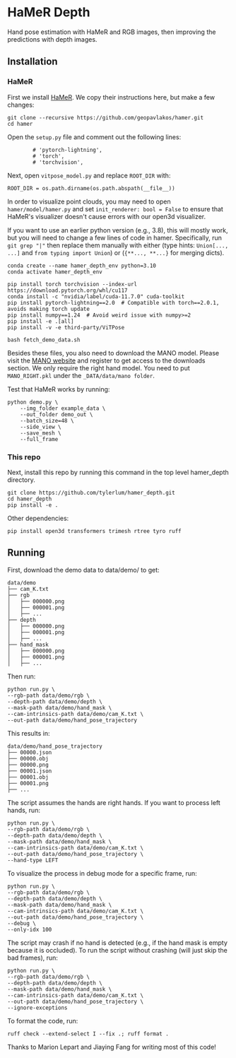 # HaMeR Depth

Hand pose estimation with HaMeR and RGB images, then improving the predictions with depth images.

## Installation

### HaMeR

First we install [HaMeR](https://github.com/geopavlakos/hamer). We copy their instructions here, but make a few changes:

```
git clone --recursive https://github.com/geopavlakos/hamer.git
cd hamer
```

Open the `setup.py` file and comment out the following lines:
```
        # 'pytorch-lightning',
        # 'torch',
        # 'torchvision',
```

Next, open `vitpose_model.py` and replace `ROOT_DIR` with:

```
ROOT_DIR = os.path.dirname(os.path.abspath(__file__))
```

In order to visualize point clouds, you may need to open `hamer/model/hamer.py` and set `init_renderer: bool = False` to ensure that HaMeR's visualizer doesn't cause errors with our open3d visualizer.

If you want to use an earlier python version (e.g., 3.8), this will mostly work, but you will need to change a few lines of code in hamer. Specifically, run `git grep "|"` then replace them manually with either (type hints: `Union[..., ...]` and `from typing import Union`) or (`{**..., **...}` for merging dicts).

```
conda create --name hamer_depth_env python=3.10
conda activate hamer_depth_env

pip install torch torchvision --index-url https://download.pytorch.org/whl/cu117
conda install -c "nvidia/label/cuda-11.7.0" cuda-toolkit
pip install pytorch-lightning==2.0  # Compatible with torch==2.0.1, avoids making torch update
pip install numpy==1.24  # Avoid weird issue with numpy>=2
pip install -e .[all]
pip install -v -e third-party/ViTPose

bash fetch_demo_data.sh
```

Besides these files, you also need to download the MANO model. Please visit the [MANO website](https://mano.is.tue.mpg.de/) and register to get access to the downloads section. We only require the right hand model. You need to put `MANO_RIGHT.pkl` under the `_DATA/data/mano folder`.

Test that HaMeR works by running:

```
python demo.py \
    --img_folder example_data \
    --out_folder demo_out \
    --batch_size=48 \
    --side_view \
    --save_mesh \
    --full_frame
```

### This repo

Next, install this repo by running this command in the top level hamer_depth directory.

```
git clone https://github.com/tylerlum/hamer_depth.git
cd hamer_depth
pip install -e .
```

Other dependencies:
```
pip install open3d transformers trimesh rtree tyro ruff
```


## Running

First, download the demo data to data/demo/ to get:

```
data/demo
├── cam_K.txt
├── rgb
│   ├── 000000.png
│   ├── 000001.png
│   ├── ...
├── depth
│   ├── 000000.png
│   ├── 000001.png
│   ├── ...
├── hand_mask
│   ├── 000000.png
│   ├── 000001.png
│   ├── ...
```

Then run:
```
python run.py \
--rgb-path data/demo/rgb \
--depth-path data/demo/depth \
--mask-path data/demo/hand_mask \
--cam-intrinsics-path data/demo/cam_K.txt \
--out-path data/demo/hand_pose_trajectory
```

This results in:
```
data/demo/hand_pose_trajectory
├── 00000.json
├── 00000.obj
├── 00000.png
├── 00001.json
├── 00001.obj
├── 00001.png
├── ...
```

The script assumes the hands are right hands. If you want to process left hands, run:
```
python run.py \
--rgb-path data/demo/rgb \
--depth-path data/demo/depth \
--mask-path data/demo/hand_mask \
--cam-intrinsics-path data/demo/cam_K.txt \
--out-path data/demo/hand_pose_trajectory \
--hand-type LEFT
```

To visualize the process in debug mode for a specific frame, run:
```
python run.py \
--rgb-path data/demo/rgb \
--depth-path data/demo/depth \
--mask-path data/demo/hand_mask \
--cam-intrinsics-path data/demo/cam_K.txt \
--out-path data/demo/hand_pose_trajectory \
--debug \
--only-idx 100
```

The script may crash if no hand is detected (e.g., if the hand mask is empty because it is occluded). To run the script without crashing (will just skip the bad frames), run:

```
python run.py \
--rgb-path data/demo/rgb \
--depth-path data/demo/depth \
--mask-path data/demo/hand_mask \
--cam-intrinsics-path data/demo/cam_K.txt \
--out-path data/demo/hand_pose_trajectory \
--ignore-exceptions
```

To format the code, run:

```
ruff check --extend-select I --fix .; ruff format .
```

Thanks to Marion Lepart and Jiaying Fang for writing most of this code!
